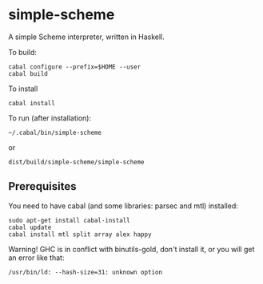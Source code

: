 simple-scheme
=============

A simple Scheme interpreter, written in Haskell.

To build:

    cabal configure --prefix=$HOME --user
    cabal build

To install 

    cabal install
    
To run (after installation):

    ~/.cabal/bin/simple-scheme

or

    dist/build/simple-scheme/simple-scheme

Prerequisites
-------------

You need to have cabal (and some libraries: parsec and mtl) installed:

    sudo apt-get install cabal-install
    cabal update
    cabal install mtl split array alex happy

Warning! GHC is in conflict with binutils-gold, don't install it, or you will get an error like that:

    /usr/bin/ld: --hash-size=31: unknown option

